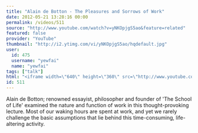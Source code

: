 ```yaml
---
title: "Alain de Botton - The Pleasures and Sorrows of Work"
date: 2012-05-21 13:28:16 00:00
permalink: /videos/511
source: "http://www.youtube.com/watch?v=yNKOpjgS5ao&feature=related"
featured: false
provider: "YouTube"
thumbnail: "http://i2.ytimg.com/vi/yNKOpjgS5ao/hqdefault.jpg"
user:
  id: 475
  username: "yewfai"
  name: "yewfai"
tags: ["talk"]
html: "<iframe width=\"640\" height=\"360\" src=\"http://www.youtube.com/embed/yNKOpjgS5ao?wmode=transparent&fs=1&feature=oembed\" frameborder=\"0\" allowfullscreen></iframe>"
id: 511
---
```


Alain de Botton; renowned essayist, philosopher and founder of 'The School of Life' examined the nature and function of work in this thought-provoking lecture. Most of our waking hours are spent at work, and yet we rarely challenge the basic assumptions that lie behind this time-consuming, life-altering activity.